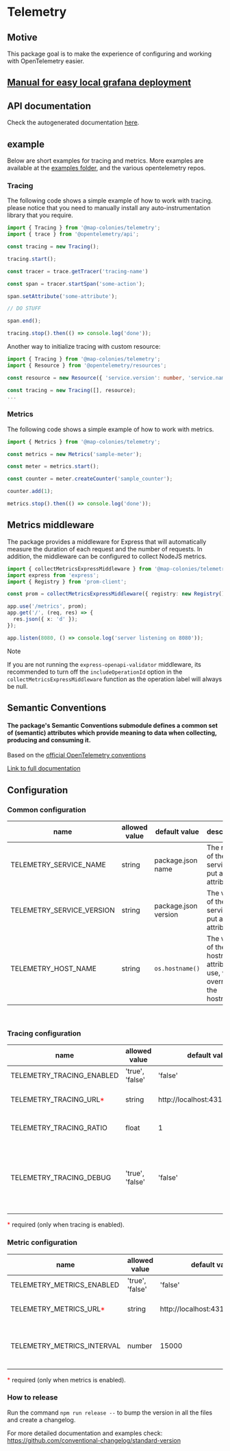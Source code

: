 # Telemetry
## Motive
This package goal is to make the experience of configuring and working with OpenTelemetry easier.

## [Manual for easy local grafana deployment](./localManual.md)

## API documentation
Check the autogenerated documentation [here](https://mapcolonies.github.io/telemetry/).

## example
Below are short examples for tracing and metrics. More examples are available at the [examples folder](examples/), and the various opentelemetry repos.
### Tracing
The following code shows a simple example of how to work with tracing. please notice that you need to manually install any auto-instrumentation library that you require.

```typescript
import { Tracing } from '@map-colonies/telemetry';
import { trace } from '@opentelemetry/api';

const tracing = new Tracing();

tracing.start();

const tracer = trace.getTracer('tracing-name')

const span = tracer.startSpan('some-action');

span.setAttribute('some-attribute');

// DO STUFF

span.end();

tracing.stop().then(() => console.log('done'));
```

Another way to initialize tracing with custom resource:

```typescript
import { Tracing } from '@map-colonies/telemetry';
import { Resource } from '@opentelemetry/resources';

const resource = new Resource({ 'service.version': number, 'service.name': 'my-service-name' });

const tracing = new Tracing([], resource);
...
```

### Metrics
The following code shows a simple example of how to work with metrics.

```typescript
import { Metrics } from '@map-colonies/telemetry';

const metrics = new Metrics('sample-meter');

const meter = metrics.start();

const counter = meter.createCounter('sample_counter');

counter.add(1);

metrics.stop().then(() => console.log('done'));
```

## Metrics middleware
The package provides a middleware for Express that will automatically measure the duration of each request and the number of requests.
In addition, the middleware can be configured to collect NodeJS metrics.

```typescript
import { collectMetricsExpressMiddleware } from '@map-colonies/telemetry/prom-metrics';
import express from 'express';
import { Registry } from 'prom-client';

const prom = collectMetricsExpressMiddleware({ registry: new Registry(), labels: { meow: 'a' } });

app.use('/metrics', prom);
app.get('/', (req, res) => {
  res.json({ x: 'd' });
});

app.listen(8080, () => console.log('server listening on 8080'));
```

> [!NOTE]
> If you are not running the `express-openapi-validator` middleware, its recommended to turn off the `includeOperationId` option in the `collectMetricsExpressMiddleware` function as the operation label will always be null.



## Semantic Conventions
#### The package's Semantic Conventions submodule defines a common set of (semantic) attributes which provide meaning to data when collecting, producing and consuming it.
Based on the [official OpenTelemetry conventions](https://opentelemetry.io/docs/specs/semconv/)

[Link to full documentation](src/semanticConventions/README.md)

## Configuration
### Common configuration
| name |allowed value| default value | description
|---|---|---|---|
|TELEMETRY_SERVICE_NAME|string|package.json name| The name of the service to put as attribute
|TELEMETRY_SERVICE_VERSION|string|package.json version| The version of the service to put as attribute
|TELEMETRY_HOST_NAME|string|`os.hostname()`|The value of the hostname attribute to use, will override the hostname
<br/>

### Tracing configuration
| name |allowed value| default value | description 
|---|---|---|---|
|TELEMETRY_TRACING_ENABLED|'true', 'false'|'false'|Should Tracing be enabled
|TELEMETRY_TRACING_URL<span style="color:red">*</span>|string|http://localhost:4318/v1/traces|The URL to the OpenTelemetry Collector
|TELEMETRY_TRACING_RATIO|float|1|The amount of traces to sample (0-1)
|TELEMETRY_TRACING_DEBUG|'true', 'false'|'false'|Enable debug mode for tracing which enables opentelemetry debug log and console trace export

<span style="color:red">*</span> required (only when tracing is enabled).
<br/>
### Metric configuration
| name |allowed value| default value | description
|---|---|---|---|
|TELEMETRY_METRICS_ENABLED|'true', 'false'|'false'|Should Metrics be enabled| 
|TELEMETRY_METRICS_URL<span style="color:red">*</span>|string|http://localhost:4318/v1/metrics|The URL to the OpenTelemetry Collector
|TELEMETRY_METRICS_INTERVAL|number|15000|The interval in milliseconds between sending data to the collector

<span style="color:red">*</span> required (only when metrics is enabled).

### How to release
Run the command `npm run release --` to bump the version in all the files and create a changelog.

For more detailed documentation and examples check: https://github.com/conventional-changelog/standard-version

